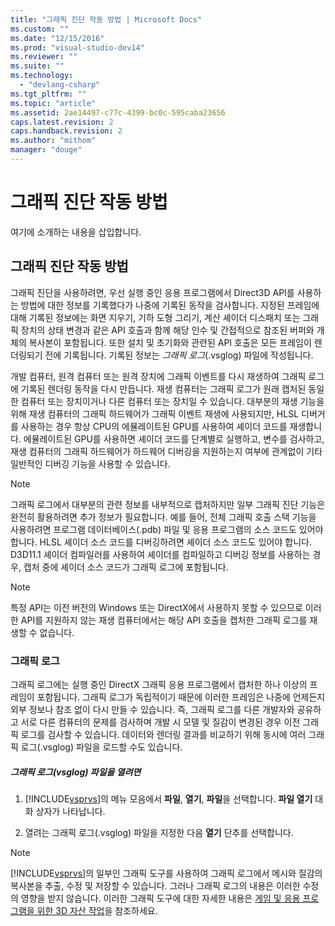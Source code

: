 ```yaml
---
title: "그래픽 진단 작동 방법 | Microsoft Docs"
ms.custom: ""
ms.date: "12/15/2016"
ms.prod: "visual-studio-dev14"
ms.reviewer: ""
ms.suite: ""
ms.technology: 
  - "devlang-csharp"
ms.tgt_pltfrm: ""
ms.topic: "article"
ms.assetid: 2ae14497-c77c-4399-bc0c-595caba23656
caps.latest.revision: 2
caps.handback.revision: 2
ms.author: "mithom"
manager: "douge"
---
```

# 그래픽 진단 작동 방법
여기에 소개하는 내용을 삽입합니다.  
  
## 그래픽 진단 작동 방법  
 그래픽 진단을 사용하려면, 우선 실행 중인 응용 프로그램에서 Direct3D API를 사용하는 방법에 대한 정보를 기록했다가 나중에 기록된 동작을 검사합니다.  지정된 프레임에 대해 기록된 정보에는 화면 지우기, 기하 도형 그리기, 계산 셰이더 디스패치 또는 그래픽 장치의 상태 변경과 같은 API 호출과 함께 해당 인수 및 간접적으로 참조된 버퍼와 개체의 복사본이 포함됩니다.  또한 설치 및 초기화와 관련된 API 호출은 모든 프레임이 렌더링되기 전에 기록됩니다.  기록된 정보는 *그래픽 로그*\(.vsglog\) 파일에 작성됩니다.  
  
 개발 컴퓨터, 원격 컴퓨터 또는 원격 장치에 그래픽 이벤트를 다시 재생하여 그래픽 로그에 기록된 렌더링 동작을 다시 만듭니다.  재생 컴퓨터는 그래픽 로그가 원래 캡처된 동일한 컴퓨터 또는 장치이거나 다른 컴퓨터 또는 장치일 수 있습니다.  대부분의 재생 기능을 위해 재생 컴퓨터의 그래픽 하드웨어가 그래픽 이벤트 재생에 사용되지만, HLSL 디버거를 사용하는 경우 항상 CPU의 에뮬레이트된 GPU를 사용하여 셰이더 코드를 재생합니다.  에뮬레이트된 GPU를 사용하면 셰이더 코드를 단계별로 실행하고, 변수를 검사하고, 재생 컴퓨터의 그래픽 하드웨어가 하드웨어 디버깅을 지원하는지 여부에 관계없이 기타 일반적인 디버깅 기능을 사용할 수 있습니다.  
  
> [!NOTE]
>  그래픽 로그에서 대부분의 관련 정보를 내부적으로 캡처하지만 일부 그래픽 진단 기능은 완전히 활용하려면 추가 정보가 필요합니다.  예를 들어, 전체 그래픽 호출 스택 기능을 사용하려면 프로그램 데이터베이스\(.pdb\) 파일 및 응용 프로그램의 소스 코드도 있어야 합니다.  HLSL 셰이더 소스 코드를 디버깅하려면 셰이더 소스 코드도 있어야 합니다.  D3D11.1 셰이더 컴파일러를 사용하여 셰이더를 컴파일하고 디버깅 정보를 사용하는 경우, 캡처 중에 셰이더 소스 코드가 그래픽 로그에 포함됩니다.  
  
> [!NOTE]
>  특정 API는 이전 버전의 Windows 또는 DirectX에서 사용하지 못할 수 있으므로 이러한 API를 지원하지 않는 재생 컴퓨터에서는 해당 API 호출을 캡처한 그래픽 로그를 재생할 수 없습니다.  
  
### 그래픽 로그  
 그래픽 로그에는 실행 중인 DirectX 그래픽 응용 프로그램에서 캡처한 하나 이상의 프레임이 포함됩니다.  그래픽 로그가 독립적이기 때문에 이러한 프레임은 나중에 언제든지 외부 정보나 참조 없이 다시 만들 수 있습니다.  즉, 그래픽 로그를 다른 개발자와 공유하고 서로 다른 컴퓨터의 문제를 검사하며 개발 시 모델 및 질감이 변경된 경우 이전 그래픽 로그를 검사할 수 있습니다.  데이터와 렌더링 결과를 비교하기 위해 동시에 여러 그래픽 로그\(.vsglog\) 파일을 로드할 수도 있습니다.  
  
##### 그래픽 로그\(vsglog\) 파일을 열려면  
  
1.  [!INCLUDE[vsprvs](../assembler/masm/includes/vsprvs_md.md)]의 메뉴 모음에서 **파일**, **열기**, **파일**을 선택합니다.  **파일 열기** 대화 상자가 나타납니다.  
  
2.  열려는 그래픽 로그\(.vsglog\) 파일을 지정한 다음 **열기** 단추를 선택합니다.  
  
> [!NOTE]
>  [!INCLUDE[vsprvs](../assembler/masm/includes/vsprvs_md.md)]의 일부인 그래픽 도구를 사용하여 그래픽 로그에서 메시와 질감의 복사본을 추출, 수정 및 저장할 수 있습니다.  그러나 그래픽 로그의 내용은 이러한 수정의 영향을 받지 않습니다.  이러한 그래픽 도구에 대한 자세한 내용은 [게임 및 응용 프로그램을 위한 3D 자산 작업](../Topic/Working%20with%203-D%20Assets%20for%20Games%20and%20Apps.md)을 참조하세요.